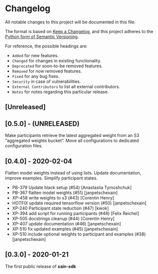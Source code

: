 # Changelog
All notable changes to this project will be documented in this file.

The format is based on [Keep a
Changelog](https://keepachangelog.com/en/1.0.0/), and this project adheres to
the [Python form of Semantic
Versioning](https://www.python.org/dev/peps/pep-0440/).

For reference, the possible headings are:

- `Added` for new features.
- `Changed` for changes in existing functionality.
- `Deprecated` for soon-to-be removed features.
- `Removed` for now removed features.
- `Fixed` for any bug fixes.
- `Security` in case of vulnerabilities.
- `External Contributors` to list all external contributors.
- `Notes` for notes regarding this particular release.


## [Unreleased]

## [0.5.0] - (UNRELEASED)

Make participants retrieve the latest aggregated weight from an S3 “aggregated weights bucket”.
Move all configurations to dedicated configuration files.

## [0.4.0] - 2020-02-04

Flatten model weights instead of using lists.
Update documentation, improve examples.
Simplify participant states.

- PB-379 Update black setup (#54) [Anastasiia Tymoshchuk]
- PB-367 flatten model weights (#51) [janpetschexain]
- XP-458 write weights to s3 (#43) [Corentin Henry]
- HOTFIX update required tensorflow version (#50) [janpetschexain]
- XP-240 Participant state reduction (#47) [kwok]
- XP-394 add script for running participants (#48) [Felix Reichel]
- XP-505 docstrings cleanup (#44) [Corentin Henry]
- XP-407 update documentation (#46) [janpetschexain]
- XP-510 fix updated examples (#45) [janpetschexain]
- XP-510 include optional weights to participant and examples (#38) [janpetschexain]

## [0.3.0] - 2020-01-21

The first public release of **xain-sdk**
